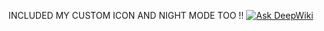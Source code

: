 INCLUDED MY CUSTOM ICON AND NIGHT MODE TOO !!
[![Ask DeepWiki](https://deepwiki.com/badge.svg)](https://deepwiki.com/nandhra702/Typright)
